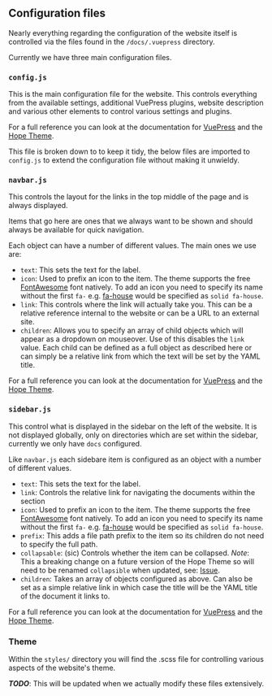 ## Configuration files

Nearly everything regarding the configuration of the website itself is
controlled via the files found in the `/docs/.vuepress` directory.

Currently we have three main configuration files.

### `config.js`

This is the main configuration file for the website. This controls everything
from the available settings, additional VuePress plugins, website description
and various other elements to control various settings and plugins.

For a full reference you can look at the documentation for [VuePress](https://v2.vuepress.vuejs.org/reference/config.html)
and the [Hope Theme](https://vuepress-theme-hope.github.io/v2/config/).

This file is broken down to to keep it tidy, the below files are imported to
`config.js` to extend the configuration file without making it unwieldy.

### `navbar.js`

This controls the layout for the links in the top middle of the page and is
always displayed.

Items that go here are ones that we always want to be shown and should always
be available for quick navigation.

Each object can have a number of different values. The main ones we use are:

- `text`: This sets the text for the label.
- `icon`: Used to prefix an icon to the item. The theme supports the free
  [FontAwesome](https://fontawesome.com/) font natively. To add an icon you need
  to specify its name without the first `fa-` e.g. [fa-house](https://fontawesome.com/icons/house?s=solid&f=classic)
  would be specified as `solid fa-house`.
- `link`: This controls where the link will actually take you. This can be
  a relative reference internal to the website or can be a URL to an external
  site.
- `children`: Allows you to specify an array of child objects which will appear
  as a dropdown on mouseover. Use of this disables the `link` value. Each child
  can be defined as a full object as described here or can simply be a relative
  link from which the text will be set by the YAML title.

For a full reference you can look at the documentation for [VuePress](https://v2.vuepress.vuejs.org/reference/default-theme/config.html#navbar)
and the [Hope Theme](https://vuepress-theme-hope.github.io/v2/config/theme/layout.html#navbar-config).

### `sidebar.js`

This control what is displayed in the sidebar on the left of the website. It is
not displayed globally, only on directories which are set within the sidebar,
currently we only have `docs` configured.

Like `navbar.js` each sidebare item is configured as an object with a number of
different values.

- `text`: This sets the text for the label.
- `link`: Controls the relative link for navigating the documents within the
  section
- `icon`: Used to prefix an icon to the item. The theme supports the free
  [FontAwesome](https://fontawesome.com/) font natively. To add an icon you need
  to specify its name without the first `fa-` e.g. [fa-house](https://fontawesome.com/icons/house?s=solid&f=classic)
  would be specified as `solid fa-house`.
- `prefix`: This adds a file path prefix to the item so its children do not
  need to specify the full path.
- `collapsable`: (sic) Controls whether the item can be collapsed. _Note_: This
  a breaking change on a future version of the Hope Theme so will need to be
  renamed `collapsible` when updated, see: [Issue](https://github.com/vuepress-theme-hope/vuepress-theme-hope/issues/2377).
- `children`: Takes an array of objects configured as above. Can also be set as
  a simple relative link in which case the title will be the YAML title of the
  document it links to.

For a full reference you can look at the documentation for [VuePress](https://v2.vuepress.vuejs.org/reference/default-theme/config.html#sidebar)
and the [Hope Theme](https://vuepress-theme-hope.github.io/v2/config/theme/layout.html#sidebar-config).

### Theme

Within the `styles/` directory you will find the .scss file for controlling
various aspects of the website's theme.

**_TODO_**: This will be updated when we actually modify these files extensively.
